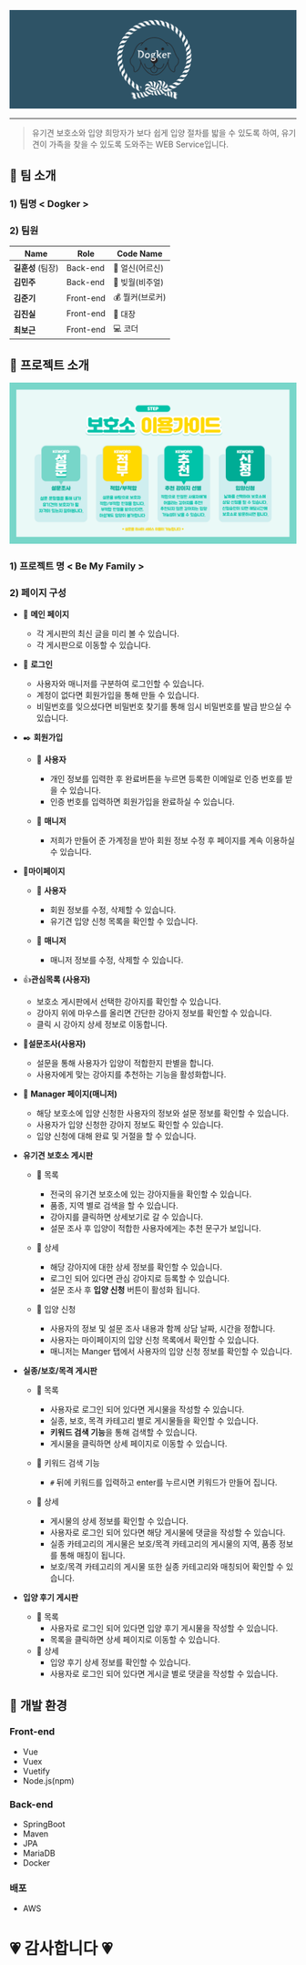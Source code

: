 ![logo](./README.assets/logo.png)

___

> 유기견 보호소와 입양 희망자가 보다 쉽게 입양 절차를 밟을 수 있도록 하여, 유기견이 가족을 찾을 수 있도록 도와주는 WEB Service입니다.



## :dog: 팀 소개

### 1) 팀명 < Dogker >

### 2) 팀원

| <center>Name</center> | <center>Role</center> | <center>Code Name</center> |
| --------------------- | --------------------- | -------------------------- |
| **길훈성** (팀장)     | Back-end              | :older_man: 얼신(어르신)   |
| **김민주**            | Back-end              | :princess: 빚월(비주얼)    |
| **김준기**            | Front-end             | :moneybag: 붤커(브로커)    |
| **김진실**            | Front-end             | :crown: 대장               |
| **최보근**            | Front-end             | :computer: 코더            |



## :dog: 프로젝트 소개

![howto](./README.assets/howto.png)

### 1) 프로젝트 명 < Be My Family >

### 2) 페이지 구성

- :closed_book: **메인 페이지**

  - 각 게시판의 최신 글을 미리 볼 수 있습니다.
  - 각 게시판으로 이동할 수 있습니다.

  

- :round_pushpin: **로그인**

  - 사용자와 매니저를 구분하여 로그인할 수 있습니다.
  - 계정이 없다면 회원가입을 통해 만들 수 있습니다.
  - 비밀번호를 잊으셨다면 비밀번호 찾기를 통해 임시 비밀번호를 발급 받으실 수 있습니다.

  

- :black_nib: **회원가입**

  - :woman:  **사용자**

    - 개인 정보를 입력한 후 완료버튼을 누르면 등록한 이메일로 인증 번호를 받을 수 있습니다.
    - 인증 번호를 입력하면 회원가입을 완료하실 수 있습니다.

  - :office: **매니저**

    - 저희가 만들어 준 가계정을 받아 회원 정보 수정 후 페이지를 계속 이용하실 수 있습니다.

    

- :raising_hand: **​마이페이지**

  - :woman: **사용자**

    - 회원 정보를 수정, 삭제할 수 있습니다.
    - 유기견 입양 신청 목록을 확인할 수 있습니다.

  - :office: **매니저**

    - 매니저 정보를 수정, 삭제할 수 있습니다.

    

- :+1:**​관심목록 (사용자)**

  - 보호소 게시판에서 선택한 강아지를 확인할 수 있습니다.
  - 강아지 위에 마우스를 올리면 간단한 강아지 정보를 확인할 수 있습니다.
  - 클릭 시 강아지 상세 정보로 이동합니다.

  

- :page_with_curl:**​설문조사(사용자)**

  - 설문을 통해 사용자가 입양이 적합한지 판별을 합니다.
  - 사용자에게 맞는 강아지를 추천하는 기능을 활성화합니다.

  

- :office: **Manager 페이지(매니저)**

  - 해당 보호소에 입양 신청한 사용자의 정보와 설문 정보를 확인할 수 있습니다.
  - 사용자가 입양 신청한 강아지 정보도 확인할 수 있습니다.
  - 입양 신청에 대해 완료 및 거절을 할 수 있습니다.

  

- **유기견 보호소 게시판**

  - :pushpin: 목록 

    - 전국의 유기견 보호소에 있는 강아지들을 확인할 수 있습니다.
    - 품종, 지역 별로 검색을 할 수 있습니다.
    - 강아지를 클릭하면 상세보기로 갈 수 있습니다.
    - 설문 조사 후 입양이 적합한 사용자에게는 추천 문구가 보입니다.

  - :pushpin: 상세

    - 해당 강아지에 대한 상세 정보를 확인할 수 있습니다.
    - 로그인 되어 있다면 관심 강아지로 등록할 수 있습니다.
    - 설문 조사 후 **입양 신청** 버튼이 활성화 됩니다.

  - :pushpin: 입양 신청

    - 사용자의 정보 및 설문 조사 내용과 함께 상담 날짜, 시간을 정합니다.
    - 사용자는 마이페이지의 입양 신청 목록에서 확인할 수 있습니다.
    - 매니저는 Manger 탭에서 사용자의 입양 신청 정보를 확인할 수 있습니다.

    

- **실종/보호/목격 게시판**

  - :pushpin: 목록

    - 사용자로 로그인 되어 있다면 게시물을 작성할 수 있습니다.
    - 실종, 보호, 목격 카테고리 별로 게시물들을 확인할 수 있습니다.
    - **키워드 검색 기능**을 통해 검색할 수 있습니다.
    - 게시물을 클릭하면 상세 페이지로 이동할 수 있습니다.

  - :pushpin: 키워드 검색 기능

    - `#` 뒤에 키워드를 입력하고 enter를 누르시면 키워드가 만들어 집니다.

  - :pushpin: 상세

    - 게시물의 상세 정보를 확인할 수 있습니다.
    - 사용자로 로그인 되어 있다면 해당 게시물에 댓글을 작성할 수 있습니다.
    - 실종 카테고리의 게시물은 보호/목격 카테고리의 게시물의 지역, 품종 정보를 통해 매칭이 됩니다.
    - 보호/목격 카테고리의 게시물 또한 실종 카테고리와 매칭되어 확인할 수 있습니다.

    

- **입양 후기 게시판**

  - :pushpin: 목록
    - 사용자로 로그인 되어 있다면 입양 후기 게시물을 작성할 수 있습니다.
    - 목록을 클릭하면 상세 페이지로 이동할 수 있습니다.
  - :pushpin: 상세
    - 입양 후기 상세 정보를 확인할 수 있습니다.
    - 사용자로 로그인 되어 있다면 게시글 별로 댓글을 작성할 수 있습니다.



## :dog: 개발 환경

### Front-end

- Vue
- Vuex
- Vuetify
- Node.js(npm)

### Back-end

- SpringBoot
- Maven
- JPA
- MariaDB
- Docker

### 배포

- AWS



# :heartpulse: 감사합니다​ :heartpulse: